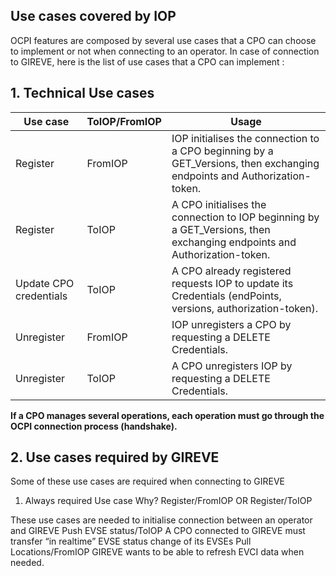 ## Use cases covered by IOP

OCPI features are composed by several use cases that a CPO can choose to implement or not when connecting to an operator. In case of connection to GIREVE, here is the list of use cases that a CPO can implement :


## 1. Technical Use cases


| Use case | ToIOP/FromIOP | Usage |
| ----------- | ----------- | ----------- |
| Register | FromIOP | IOP initialises the connection to a CPO beginning by a GET_Versions, then exchanging endpoints and Authorization-token. |
| Register | ToIOP | A CPO initialises the connection to IOP beginning by a GET_Versions, then exchanging endpoints and Authorization-token. |
| Update CPO credentials | ToIOP | A CPO already registered requests IOP to update its Credentials (endPoints, versions, authorization-token). |
| Unregister | FromIOP | IOP unregisters a CPO by requesting a DELETE Credentials. |
| Unregister | ToIOP | A CPO unregisters IOP by requesting a DELETE Credentials. |

**If a CPO manages several operations, each operation must go through the OCPI connection process (handshake).**


## 2. Use cases required by GIREVE

Some of these use cases are required when connecting to GIREVE

1. Always required Use case Why? Register/FromIOP OR Register/ToIOP

 
These use cases are needed to initialise connection between an operator and GIREVE Push EVSE status/ToIOP
A CPO connected to GIREVE must transfer “in realtime” EVSE status change of its EVSEs Pull Locations/FromIOP
GIREVE wants to be able to refresh EVCI data when needed.



